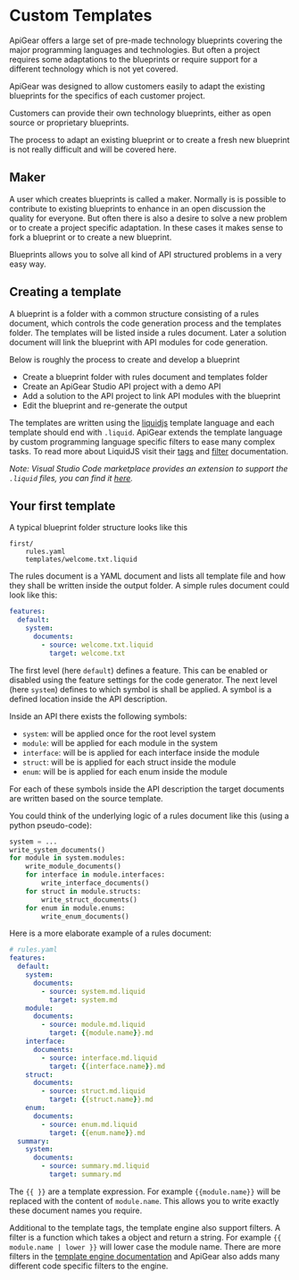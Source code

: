 # Custom Templates

ApiGear offers a large set of pre-made technology blueprints covering the major programming languages and technologies.
But often a project requires some adaptations to the blueprints or require support for a different technology which is not yet covered.

ApiGear was designed to allow customers easily to adapt the existing blueprints for the specifics of each customer project.

Customers can provide their own technology blueprints, either as open source or proprietary blueprints.

The process to adapt an existing blueprint or to create a fresh new blueprint is not really difficult and will be covered here.

## Maker

A user which creates blueprints is called a maker. Normally is is possible to contribute to existing blueprints to enhance in an open discussion the quality for everyone. But often there is also a desire to solve a new problem or to create a project specific adaptation. In these cases it makes sense to fork a blueprint or to create a new blueprint.

Blueprints allows you to solve all kind of API structured problems in a very easy way.

## Creating a template

A blueprint is a folder with a common structure consisting of a rules document, which controls the code generation process and the templates folder. The templates will be listed inside a rules document. Later a solution document will link the blueprint with API modules for code generation.

Below is roughly the process to create and develop a blueprint

- Create a blueprint folder with rules document and templates folder
- Create an ApiGear Studio API project with a demo API
- Add a solution to the API project to link API modules with the blueprint
- Edit the blueprint and re-generate the output

The templates are written using the [liquidjs](https://liquidjs.com/) template language and each template should end with `.liquid`. ApiGear extends the template language by custom programming language specific filters to ease many complex tasks. To read more about LiquidJS visit their [tags](https://liquidjs.com/tags/overview.html) and [filter](https://liquidjs.com/filters/overview.html) documentation.

_Note: Visual Studio Code marketplace provides an extension to support the `.liquid` files, you can find it [here](https://marketplace.visualstudio.com/items?itemName=sissel.shopify-liquid)._

## Your first template

A typical blueprint folder structure looks like this

```
first/
    rules.yaml
    templates/welcome.txt.liquid
```

The rules document is a YAML document and lists all template file and how they shall be written inside the output folder. A simple rules document could look like this:

```yaml
features:
  default:
    system:
      documents:
        - source: welcome.txt.liquid
          target: welcome.txt
```

The first level (here `default`) defines a feature. This can be enabled or disabled using the feature settings for the code generator.
The next level (here `system`) defines to which symbol is shall be applied. A symbol is a defined location inside the API description.

Inside an API there exists the following symbols:

- `system`: will be applied once for the root level system
- `module`: will be applied for each module in the system
- `interface`: will be is applied for each interface inside the module
- `struct`: will be is applied for each struct inside the module
- `enum`: will be is applied for each enum inside the module

For each of these symbols inside the API description the target documents are written based on the source template.

You could think of the underlying logic of a rules document like this (using a python pseudo-code):

```py
system = ...
write_system_documents()
for module in system.modules:
    write_module_documents()
    for interface in module.interfaces:
        write_interface_documents()
    for struct in module.structs:
        write_struct_documents()
    for enum in module.enums:
        write_enum_documents()
```

Here is a more elaborate example of a rules document:

```yaml
# rules.yaml
features:
  default:
    system:
      documents:
        - source: system.md.liquid
          target: system.md
    module:
      documents:
        - source: module.md.liquid
          target: {{module.name}}.md
    interface:
      documents:
        - source: interface.md.liquid
          target: {{interface.name}}.md
    struct:
      documents:
        - source: struct.md.liquid
          target: {{struct.name}}.md
    enum:
      documents:
        - source: enum.md.liquid
          target: {{enum.name}}.md
  summary:
    system:
      documents:
        - source: summary.md.liquid
          target: summary.md
```

The <code v-pre>{{ }}</code> are a template expression. For example <code v-pre>{{module.name}}</code> will be replaced with the content of `module.name`. This allows you to write exactly these document names you require.

Additional to the template tags, the template engine also support filters. A filter is a function which takes a object and return a string. For example <code v-pre>{{ module.name | lower }}</code> will lower case the module name. There are more filters in the [template engine documentation](https://liquidjs.com/filters/overview.html) and ApiGear also adds many different code specific filters to the engine.

